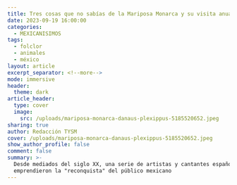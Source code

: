 ```yaml
---
title: Tres cosas que no sabías de la Mariposa Monarca y su visita anual a México
date: 2023-09-19 16:00:00
categories:
  - MEXICANISIMOS
tags:
  - folclor
  - animales
  - méxico
layout: article
excerpt_separator: <!--more-->
mode: immersive
header:
  theme: dark
article_header:
  type: cover
  image:
    src: /uploads/mariposa-monarca-danaus-plexippus-5185520652.jpeg
sharing: true
author: Redacción TYSM
cover: /uploads/mariposa-monarca-danaus-plexippus-5185520652.jpeg
show_author_profile: false
comment: false
summary: >-
  Desde mediados del siglo XX, una serie de artistas y cantantes españoles
  emprendieron la "reconquista" del público mexicano
---
```

